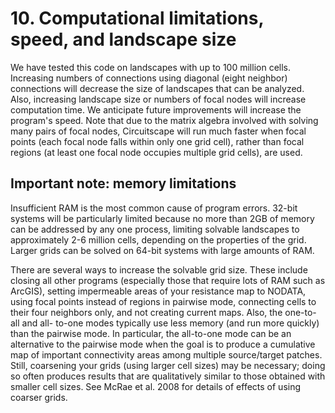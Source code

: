 # 10\. Computational limitations, speed, and landscape size

We have tested this code on landscapes with up to 100 million cells. Increasing numbers of connections using diagonal (eight neighbor) connections will decrease the size of landscapes that can be analyzed. Also, increasing landscape size or numbers of focal nodes will increase computation time. We anticipate future improvements will increase the program's speed. Note that due to the matrix algebra involved with solving many pairs of focal nodes, Circuitscape will run much faster when focal points (each focal node falls within only one grid cell), rather than focal regions (at least one focal node occupies multiple grid cells), are used.

## Important note: memory limitations

Insufficient RAM is the most common cause of program errors. 32-bit systems will be particularly limited because no more than 2GB of memory can be addressed by any one process, limiting solvable landscapes to approximately 2-6 million cells, depending on the properties of the grid. Larger grids can be solved on 64-bit systems with large amounts of RAM.

There are several ways to increase the solvable grid size. These include closing all other programs (especially those that require lots of RAM such as ArcGIS), setting impermeable areas of your resistance map to NODATA, using focal points instead of regions in pairwise mode, connecting cells to their four neighbors only, and not creating current maps. Also, the one-to-all and all- to-one modes typically use less memory (and run more quickly) than the pairwise mode. In particular, the all-to-one mode can be an alternative to the pairwise mode when the goal is to produce a cumulative map of important connectivity areas among multiple source/target patches. Still, coarsening your grids (using larger cell sizes) may be necessary; doing so often produces results that are qualitatively similar to those obtained with smaller cell sizes. See McRae et al. 2008 for details of effects of using coarser grids.
